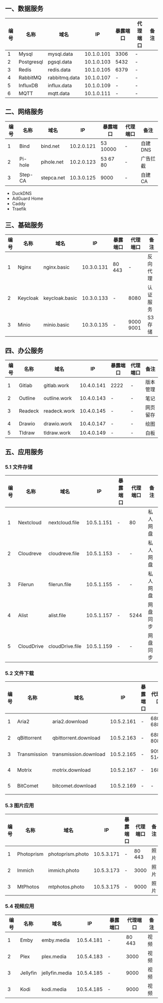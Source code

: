 

## 一、数据服务

| 编号 | 名称       | 域名          | IP         | 暴露端口 | 代理端口 | 备注 |
| ---- | ---------- | ------------- | ---------- | -------- | -------- | ---- |
| 1    | Mysql      | mysql.data    | 10.1.0.101 | 3306     | -        |      |
| 2    | Postgresql | pgsql.data    | 10.1.0.103 | 5432     | -        |      |
| 3    | Redis      | redis.data    | 10.1.0.105 | 6379     | -        |      |
| 4    | RabbitMQ   | rabbitmq.data | 10.1.0.107 | -        | -        |      |
| 5    | InfluxDB   | influx.data   | 10.1.0.109 | -        | -        |      |
| 6    | MQTT       | mqtt.data     | 10.1.0.111 | -        | -        |      |

## 二、网络服务

| 编号 | 名称    | 域名       | IP         | 暴露端口 | 代理端口 | 备注     |
| ---- | ------- | ---------- | ---------- | -------- | -------- | -------- |
| 1    | Bind    | bind.net   | 10.2.0.121 | 53 10000 | -        | 自建DNS  |
| 2    | Pi-hole | pihole.net | 10.2.0.123 | 53 67 80 | -        | 广告拦截 |
| 3    | Step-CA | stepca.net | 10.3.0.125 | 9000     | -        | 自建CA   |

- DuckDNS
- AdGuard Home
- Caddy
- Traefik

## 三、基础服务

| 编号 | 名称     | 域名           | IP         | 暴露端口 | 代理端口  | 备注     |
| ---- | -------- | -------------- | ---------- | -------- | --------- | -------- |
| 1    | Nginx    | nginx.basic    | 10.3.0.131 | 80 443   | -         | 反向代理 |
| 2    | Keycloak | keycloak.basic | 10.3.0.133 | -        | 8080      | 认证服务 |
| 3    | Minio    | minio.basic    | 10.3.0.135 | -        | 9000 9001 | S3存储   |

## 四、办公服务

| 编号 | 名称    | 域名         | IP         | 暴露端口 | 代理端口 | 备注     |
| ---- | ------- | ------------ | ---------- | -------- | -------- | -------- |
| 1    | Gitlab  | gitlab.work  | 10.4.0.141 | 2222     | -        | 版本管理 |
| 2    | Outline | outline.work | 10.4.0.143 | -        | -        | 笔记     |
| 3    | Readeck | readeck.work | 10.4.0.145 | -        | -        | 网页留存 |
| 4    | Drawio  | drawio.work  | 10.4.0.147 | -        | -        | 绘图     |
| 5    | Tldraw  | tldraw.work  | 10.4.0.149 | -        | -        | 白板     |


## 五、应用服务

### 5.1 文件存储

| 编号 | 名称       | 域名            | IP         | 暴露端口 | 代理端口 | 备注     |
| ---- | ---------- | --------------- | ---------- | -------- | -------- | -------- |
| 1    | Nextcloud  | nextcloud.file  | 10.5.1.151 | -        | 80       | 私人网盘 |
| 2    | Cloudreve  | cloudreve.file  | 10.5.1.153 | -        | -        | 私人网盘 |
| 3    | Filerun    | filerun.file    | 10.5.1.155 | -        | -        | 私人网盘 |
| 4    | Alist      | alist.file      | 10.5.1.157 | -        | 5244     | 网盘同步 |
| 5    | CloudDrive | cloudDrive.file | 10.5.1.159 | -        | -        | 网盘同步 |


### 5.2 文件下载

| 编号 | 名称         | 域名                  | IP         | 暴露端口 | 代理端口   | 备注     |
| ---- | ------------ | --------------------- | ---------- | -------- | ---------- | -------- |
| 1    | Aria2        | aria2.download        | 10.5.2.161 | -        | 6800 6888  | 非BT下载 |
| 2    | qBittorrent  | qbittorrent.download  | 10.5.2.163 | -        | 6881 8081  | BT下载   |
| 3    | Transmission | transmission.download | 10.5.2.165 | -        | 9091 51413 | BT下载   |
| 4    | Motrix       | motrix.download       | 10.5.2.167 | -        | 16800      | ed2k下载 |
| 5    | BitComet     | bitcomet.download     | 10.5.2.169 | -        | -          | 比特彗星 |

### 5.3 图片应用

| 编号 | 名称       | 域名             | IP         | 暴露端口 | 代理端口 | 备注 |
| ---- | ---------- | ---------------- | ---------- | -------- | -------- | ---- |
| 1    | Photoprism | photoprism.photo | 10.5.3.171 | -        | 80 443   | 照片 |
| 2    | Immich     | immich.photo     | 10.5.3.173 | -        | 3000     | 照片 |
| 3    | MtPhotos   | mtphotos.photo   | 10.5.3.175 | -        | 9000     | 照片 |

### 5.4 视频应用

| 编号 | 名称     | 域名           | IP         | 暴露端口 | 代理端口 | 备注 |
| ---- | -------- | -------------- | ---------- | -------- | -------- | ---- |
| 1    | Emby     | emby.media     | 10.5.4.181 | -        | 80 443   | 视频 |
| 2    | Plex     | plex.media     | 10.5.4.183 | -        | 3000     | 视频 |
| 3    | Jellyfin | jellyfin.media | 10.5.4.185 | -        | 9000     | 视频 |
| 3    | Kodi     | kodi.media     | 10.5.4.185 | -        | 9000     | 视频 |
